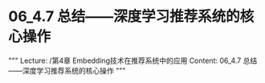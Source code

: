# 06_4.7 总结——深度学习推荐系统的核心操作

"""
Lecture: /第4章 Embedding技术在推荐系统中的应用
Content: 06_4.7 总结——深度学习推荐系统的核心操作
"""

